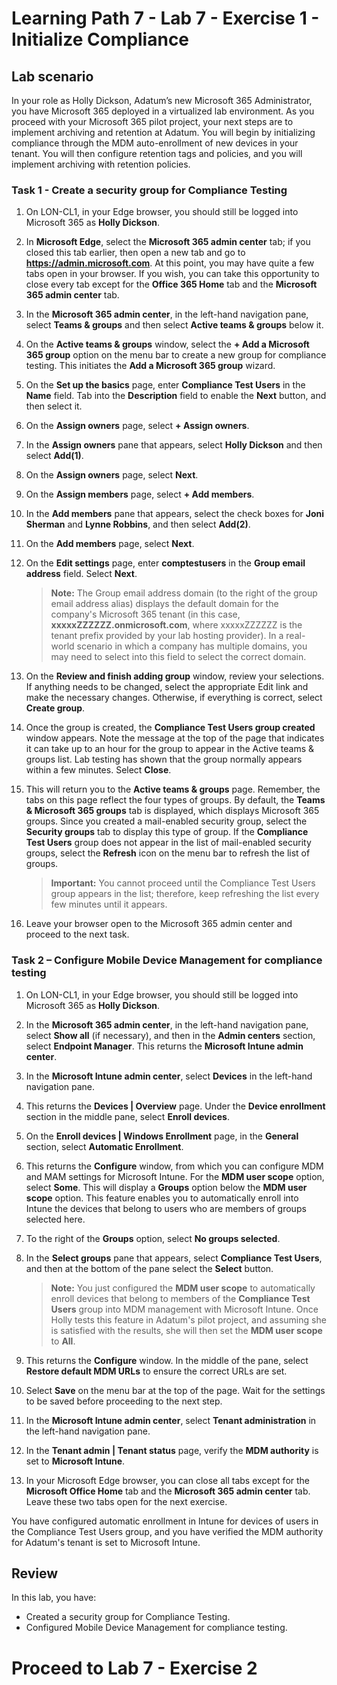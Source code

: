 # Learning Path 7 - Lab 7 - Exercise 1 - Initialize Compliance 

## Lab scenario

In your role as Holly Dickson, Adatum’s new Microsoft 365 Administrator, you have Microsoft 365 deployed in a virtualized lab environment. As you proceed with your Microsoft 365 pilot project, your next steps are to implement archiving and retention at Adatum. You will begin by initializing compliance through the MDM auto-enrollment of new devices in your tenant. You will then configure retention tags and policies, and you will implement archiving with retention policies. 

### Task 1 - Create a security group for Compliance Testing

1. On LON-CL1, in your Edge browser, you should still be logged into Microsoft 365 as **Holly Dickson**. 

2. In **Microsoft Edge**, select the **Microsoft 365 admin center** tab; if you closed this tab earlier, then open a new tab and go to **https://admin.microsoft.com**. At this point, you may have quite a few tabs open in your browser. If you wish, you can take this opportunity to close every tab except for the **Office 365 Home** tab and the **Microsoft 365 admin center** tab.

3. In the **Microsoft 365 admin center**, in the left-hand navigation pane, select **Teams & groups** and then select **Active teams & groups** below it.

4. On the **Active teams & groups** window, select the **+ Add a Microsoft 365 group** option on the menu bar to create a new group for compliance testing. This initiates the **Add a Microsoft 365 group** wizard.

5. On the **Set up the basics** page, enter **Compliance Test Users** in the **Name** field. Tab into the **Description** field to enable the **Next** button, and then select it.

6. On the **Assign owners** page, select **+ Assign owners**. 

7. In the **Assign owners** pane that appears, select **Holly Dickson** and then select **Add(1)**. 

8. On the **Assign owners** page, select **Next**.

9. On the **Assign members** page, select **+ Add members**. 

10. In the **Add members** pane that appears, select the check boxes for **Joni Sherman** and **Lynne Robbins**, and then select **Add(2)**.

11. On the **Add members** page, select **Next**.

12. On the **Edit settings** page, enter **comptestusers** in the **Group email address** field. Select **Next**.

	>**Note:** The Group email address domain (to the right of the group email address alias) displays the default domain for the company's Microsoft 365 tenant (in this case, **xxxxxZZZZZZ.onmicrosoft.com**, where xxxxxZZZZZZ is the tenant prefix provided by your lab hosting provider). In a real-world scenario in which a company has multiple domains, you may need to select into this field to select the correct domain. 

13. On the **Review and finish adding group** window, review your selections. If anything needs to be changed, select the appropriate Edit link and make the necessary changes. Otherwise, if everything is correct, select **Create group**.

14. Once the group is created, the **Compliance Test Users group created** window appears. Note the message at the top of the page that indicates it can take up to an hour for the group to appear in the Active teams & groups list. Lab testing has shown that the group normally appears within a few minutes. Select **Close**.

15. This will return you to the **Active teams & groups** page. Remember, the tabs on this page reflect the four types of groups. By default, the **Teams & Microsoft 365 groups** tab is displayed, which displays Microsoft 365 groups. Since you created a mail-enabled security group, select the **Security groups** tab to display this type of group. If the **Compliance Test Users** group does not appear in the list of mail-enabled security groups, select the **Refresh** icon on the menu bar to refresh the list of groups. 

	>**Important:** You cannot proceed until the Compliance Test Users group appears in the list; therefore, keep refreshing the list every few minutes until it appears.

16. Leave your browser open to the Microsoft 365 admin center and proceed to the next task.


### Task 2 – Configure Mobile Device Management for compliance testing

1. On LON-CL1, in your Edge browser, you should still be logged into Microsoft 365 as **Holly Dickson**. 

2. In the **Microsoft 365 admin center**, in the left-hand navigation pane, select **Show all** (if necessary), and then in the **Admin centers** section, select **Endpoint Manager**. This returns the **Microsoft Intune admin center**.

3. In the **Microsoft Intune admin center**, select **Devices** in the left-hand navigation pane.

4. This returns the **Devices | Overview** page. Under the **Device enrollment** section in the middle pane, select **Enroll devices**.

5. On the **Enroll devices | Windows Enrollment** page, in the **General** section, select **Automatic Enrollment**.

6. This returns the **Configure** window, from which you can configure MDM and MAM settings for Microsoft Intune. For the **MDM user scope** option, select **Some**. This will display a **Groups** option below the **MDM user scope** option. This feature enables you to automatically enroll into Intune the devices that belong to users who are members of groups selected here.

7. To the right of the **Groups** option, select **No groups selected**. 

8. In the **Select groups** pane that appears, select **Compliance Test Users**, and then at the bottom of the pane select the **Select** button. 

	>**Note:** You just configured the **MDM user scope** to automatically enroll devices that belong to members of the **Compliance Test Users** group into MDM management with Microsoft Intune. Once Holly tests this feature in Adatum's pilot project, and assuming she is satisfied with the results, she will then set the **MDM user scope** to **All**.
	
9. This returns the **Configure** window. In the middle of the pane, select **Restore default MDM URLs** to ensure the correct URLs are set. 

10. Select **Save** on the menu bar at the top of the page. Wait for the settings to be saved before proceeding to the next step.

11. In the **Microsoft Intune admin center**, select **Tenant administration** in the left-hand navigation pane.

12. In the **Tenant admin | Tenant status** page, verify the **MDM authority** is set to **Microsoft Intune**.

13. In your Microsoft Edge browser, you can close all tabs except for the **Microsoft Office Home** tab and the **Microsoft 365 admin center** tab. Leave these two tabs open for the next exercise.

You have configured automatic enrollment in Intune for devices of users in the Compliance Test Users group, and you have verified the MDM authority for Adatum's tenant is set to Microsoft Intune.

## Review

In this lab, you have:

- Created a security group for Compliance Testing.
- Configured Mobile Device Management for compliance testing.

# Proceed to Lab 7 - Exercise 2
